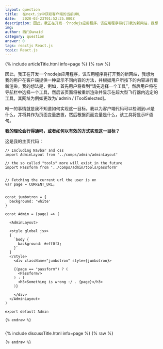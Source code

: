 ```yaml
---
layout: question
title:  在next.js中获取客户端的当前URL
date:   2020-03-23T01:52:25.000Z
description: 因此，我正在开发一个nodejs应用程序，该应用程序将打开我的新网站，我想为我的用户在客户端提供一种显示不同内容的方法，并根据用户所按下的内容进行重新渲染...
img: 
author: 西门Davaid
category: question
answer: 0
tags: reactjs React.js
topic: React.js
---
```

<div class="article-root">
  <div class="article">
    {% include articleTitle.html info=page %}
    {% raw %}
    <div class="article-content"><p><font style="vertical-align: inherit;"><font style="vertical-align: inherit;">因此，我正在开发一个nodejs应用程序，该应用程序将打开我的新网站，我想为我的用户在客户端提供一种显示不同内容的方法，并根据用户所按下的内容进行重新渲染。</font><font style="vertical-align: inherit;">我的想法是，例如，首先用户将看到“请先选择一个工具”，然后用户将在导航栏中选择一个工具，然后该页面将被重新渲染并显示在超大型飞行器内选定的工具，其网址为例如更改为/ admin / [ToolSelected]。</font></font></p>

<p><font style="vertical-align: inherit;"><font style="vertical-align: inherit;">唯一的事情就是我不知道如何实现这一目标。</font><font style="vertical-align: inherit;">我以为客户端代码可以检测到url是什么，并将其作为页面变量放置，然后根据页面变量是什么，该工具将显示IF语句。</font></font></p>

<p><strong><font style="vertical-align: inherit;"><font style="vertical-align: inherit;">我的理论会行得通吗，或者如何以有效的方式实现这一目标？</font></font></strong></p>

<p><font style="vertical-align: inherit;"><font style="vertical-align: inherit;">这是我的主页代码：</font></font></p>

<pre><code>// Including Navbar and css<font></font>
import AdminLayout from '../comps/admin/adminLayout'<font></font>
<font></font>
// the so called "tools" more will exist in the future<font></font>
import Passform from '../comps/admin/tools/passform'<font></font>
<font></font>
<font></font>
// Fetching the current url the user is on<font></font>
var page = CURRENT_URL;<font></font>
<font></font>
<font></font>
const jumbotron = {<font></font>
  background: 'white'<font></font>
}<font></font>
<font></font>
const Admin = (page) =&gt; (<font></font>
<font></font>
  &lt;AdminLayout&gt;<font></font>
<font></font>
  &lt;style global jsx&gt;<font></font>
  {<font></font>
    `body {<font></font>
      background: #eff0f3;<font></font>
    }`<font></font>
  }<font></font>
  &lt;/style&gt;<font></font>
    &lt;div className="jumbotron" style={jumbotron}&gt;<font></font>
<font></font>
    {(page == "passform") ? (<font></font>
      &lt;Passform/&gt;<font></font>
    ) : (<font></font>
      &lt;h3&gt;Something is wrong :/ . {page}&lt;/h3&gt;<font></font>
    )}<font></font>
<font></font>
    &lt;/div&gt;<font></font>
  &lt;/AdminLayout&gt;<font></font>
)<font></font>
<font></font>
export default Admin<font></font>
</code></pre></div>
    {% endraw %}
  </div>
  <p style="height: 0;width:0;overflow: hidden;"> 第2623篇《在next.js中获取客户端的当前URL》来自Winter(https://github.com/aiyld/aiyld.github.io)的站点</p>
  <div class="discuss-wrapper">
    {% include discussTitle.html info=page %}
    {% raw %}
    
    {% endraw %}
  </div>
<div>
